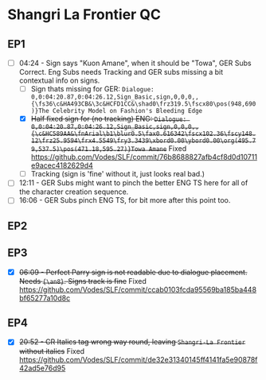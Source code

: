 # Shangri La Frontier QC

## EP1

- [ ] 04:24 - Sign says "Kuon Amane", when it should be "Towa", GER Subs Correct. Eng Subs needs Tracking and GER subs missing a bit contextual info on signs.
  - [ ] Sign thats missing for GER: `Dialogue: 0,0:04:20.87,0:04:26.12,Sign_Basic,sign,0,0,0,,{\fs36\c&HA493CB&\3c&HCFD1CC&\shad0\frz319.5\fscx80\pos(948,690)}The Celebrity Model on Fashion's Bleeding Edge`
  - [x] ~~Half fixed sign for (no tracking) ENG: `Dialogue: 0,0:04:20.87,0:04:26.12,Sign_Basic,sign,0,0,0,,{\c&HC589AA&\fnArial\b1\blur0.5\fax0.616342\fscx102.36\fscy148.12\frz25.9594\frx4.5549\fry3.3439\xbord0.00\ybord0.00\org(495.79,537.5)\pos(471.18,595.27)}Towa Amane`~~ Fixed https://github.com/Vodes/SLF/commit/76b8688827afb4cf8d0d10711e9acec4182629d4
  - [ ] Tracking (sign is 'fine' without it, just looks real bad.)

- [ ] 12:11 - GER Subs might want to pinch the better ENG TS here for all of the character creation sequence.
- [ ] 16:06 - GER Subs pinch ENG TS, for bit more after this point too.  

## EP2

## EP3

- [x] ~~06:09 - Perfect Parry sign is not readable due to dialogue placement. Needs `{\an8}`. Signs track is fine~~ Fixed https://github.com/Vodes/SLF/commit/ccab0103fcda95569ba185ba448bf65277a10d8c

## EP4

- [x] ~~20:52 - CR Italics tag wrong way round, leaving `Shangri-La Frontier` without italics~~ Fixed https://github.com/Vodes/SLF/commit/de32e31340145ff4141fa5e90878f42ad5e76d95
